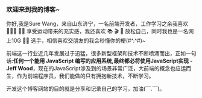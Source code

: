 <h3  pb-40px>欢迎来到我的博客~</h3>
  
<span class="letter-spacing">
  你好,我是Sure Wang，来自山东济宁，一名前端开发者，工作学习之余我喜欢 🏃🏻‍♀️ 🏊🏻 享受运动带来的充实感，我还喜欢 📚 🎬 🎵 放松自己，同时我也是一名网上10G 🏄🏻 选手，相信喜欢交朋友的我会秒懂你的梗(#^.^#)~
</span>

<span class="letter-spacing">前端这一行业近几年发展过于迅猛，很多新型框架和技术不断喷涌而出，正如一句话:<b>任何一个能用 JavaScript 编写的应用系统,最终都必将使用JavaScript实现 - Jeff Wood</b>，现在的JavaScript涉及到的场景非常广泛，大前端的概念也应运而生，作为前端程序员，我们能做的只有拥抱新技术，不断学习。</span>


<span class="letter-spacing">
开发这个博客网站的目的就是分享和记录自己的学习，加油(￣.￣)。
</span>